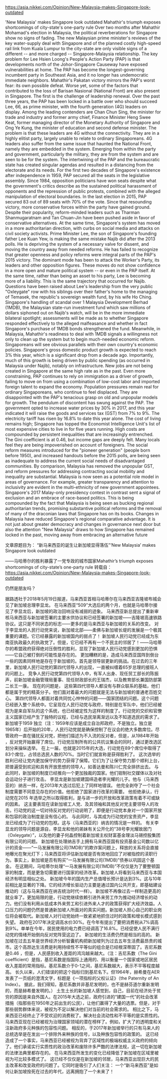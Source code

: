 https://asia.nikkei.com/Opinion/New-Malaysia-makes-Singapore-look-outdated

'New Malaysia' makes Singapore look outdated
Mahathir's triumph exposes shortcomings of city-state's one-party rule
Over two months after Mahathir Mohamad's election in Malaysia, the political reverberations for Singapore show no signs of fading.
The new Malaysian prime minister's reviews of the key water-supply deal with Singapore and of the planned costly high-speed rail link from Kuala Lumpur to the city-state are only visible signs of a different -- and more charged -- Singapore-Malaysia relationship.
The key problem for Lee Hsien Loong's People's Action Party (PAP) is that developments north of the Johor-Singapore Causeway have exposed vulnerabilities at home. The PAP has become the longest-governing incumbent party in Southeast Asia, and it no longer has undemocratic immediate neighbors. Mahathir's Pakatan victory mirrors the PAP's worst fear: its own possible defeat.
Worse yet, some of the factors that contributed to the loss of Barisan Nasional (National Front) are also present in Singapore. The first is the challenge of leadership renewal. Over the past three years, the PAP has been locked in a battle over who should succeed Lee, 66, as prime minister, with the fourth generation (4G) leaders on display.
Among the leading contenders are Chan Chun Sing, the minister for trade and industry and former army chief, Finance Minister Heng Swee Keat, former managing director of the Monetary Authority of Singapore and Ong Ye Kung, the minister of education and second defense minister.
The problem is that these leaders are 4G without the connectivity. They are in a highly elitist party, largely unable to relate to ordinary Singaporeans. 4G leaders also suffer from the same issue that haunted the National Front, namely they are embedded in the system. Emerging from within the party and government, particularly the military, they are from the system and are seen to be for the system. The intertwining of the PAP and the bureaucratic state has created singular agendas and resulted in a distancing from the electorate and its needs.
For the first two decades of Singapore's existence after independence in 1959, PAP secured all the seats in the legislative assembly. Since 1984, opposition politicians have won seats despite what the government's critics describe as the sustained political harassment of opponents and the repression of public protests, combined with the alleged manipulation of electoral boundaries.
In the last election in 2015, PAP secured 83 out of 89 seats with 70% of the vote. Since that resounding victory, more conservative forces within the party have gained ground. Despite their popularity, reform-minded leaders such as Tharman Shanmugaratnam and Tan Chuan-Jin have been pushed aside in favor of conservative alternatives. At the same time, Singapore's system has moved in a more authoritarian direction, with curbs on social media and attacks on civil society activists.
Prime Minister Lee, the son of Singapore's founding father Lee Kuan Yew, is making the same mistake Najib did after the 2013 polls. He is depriving the system of a necessary valve for dissent, and moving the country away from needed reforms. He has failed to recognize that greater openness and policy reforms were integral parts of the PAP's 2015 victory. The dominant mode has been to attack the Worker's Party, its leaders and other opposition figures. These moves do not show confidence in a more open and mature political system -- or even in the PAP itself.
At the same time, rather than being an asset to his party, Lee is becoming more of a liability. This is the same trajectory that occurred for Najib. Questions have been raised about Lee's leadership from the very public "Oxleygate" row with his siblings over their father's home to the managing of Temasek, the republic's sovereign wealth fund, by his wife Ho Ching.
Singapore's handling of scandal over 1 Malaysia Development Berhad (1MDB), the Malaysian state-run investment fund which saw millions of dollars siphoned out on Najib's watch, will be in the more immediate bilateral spotlight; assessments will be made as to whether Singapore responded effectively to the alleged malfeasance and whether in fact Singapore's purchase of 1MDB bonds strengthened the fund.
Meanwhile, in Malaysia, Mahathir's readiness to deal with 1MDB signals a willingness not only to clean up the system but to begin much-needed economic reform. Singaporeans will see obvious parallels with their own country's economic policies.
Singapore's gross domestic product growth is expected to reach 3% this year, which is a significant drop from a decade ago. Importantly, much of this growth is being driven by public spending (as occurred in Malaysia under Najib), notably on infrastructure. New jobs are not being created in Singapore at the same high rate as in the past. Even more constraining, PAP continues to rely on immigration as a driver of growth, failing to move on from using a combination of low-cost labor and imported foreign talent to expand the economy. Population pressures remain real for ordinary Singaporeans, who continue to feel displaced. They are disappointed with the PAP's tenacious grasp on old and unpopular models for growth.
The pendulum of discontent has swung against the PAP. The government opted to increase water prices by 30% in 2017, and this year indicated it will raise the goods and services tax (GST) from 7% to 9%. The electricity tariff has risen by 16.8% to date this year alone. The cost of living remains high; Singapore has topped the Economist Intelligence Unit's list of most expensive cities to live in for five years running. High costs are compounded by persistent inequalities that are increasingly entrenched. The Gini coefficient is at 0.46, but income gaps are deeply felt. Many locals feel they are being impoverished on account of foreigners. The social reform measures introduced for the "pioneer generation" (people born before 1950), and increased handouts before the 2015 polls, are being seen as inadequate to address the current social needs of disadvantaged communities.
By comparison, Malaysia has removed the unpopular GST, and reform pressures for addressing contracting social mobility and inequality are substantial. Malaysia is now seen as a potential role model in areas of governance. For example, greater transparency and attention to inclusivity are evident in the multi-ethnicity of new government appointees. Singapore's 2017 Malay-only presidency contest in contrast sent a signal of exclusion and an embrace of race-based politics. This is being compounded by the fact that Malaysia is being seen as bucking regional authoritarian trends, promising substantive political reforms and the removal of many of the draconian laws that Singapore has on its books.
Changes in Malaysia have reduced Singapore's regional comparative advantage. It is not just about greater democracy and changes in governance next door but also the attention "New Malaysia" draws to how Singapore has remained locked in the past, moving away from embracing an alternative future


文章原题目为：
“新马来西亚的诞生让新加坡显得落伍”‘New Malaysia’ makes Singapore look outdated

——马哈蒂尔的胜利暴露了一党专政的城市国家Mahathir’s triumph exposes shortcomings of city-state’s one-party rule
转载自：https://asia.nikkei.com/Opinion/New-Malaysia-makes-Singapore-look-outdated

仍然是朋友吗？

据路透社于2018年5月19日报道，马来西亚首相马哈蒂尔在马来西亚吉隆坡布城会见了新加坡总理李显龙。
在马来西亚“509”大选后的两个月，也就是马哈蒂尔接见了李显龙后，新加坡的政治回响没有减弱的迹象。
马来西亚新总提出了重新审核马来西亚与新加坡签署的主要水供协议和已经签署的新加坡——吉隆坡高速铁路协议。这只是不同状态的标志——更多的是马来西亚与新加坡的关系的改变。
对于李显龙的人民行动党来说，新加坡北部——柔佛与新加坡长堤的发展是一个极其重要的课题。它已经暴露的新加坡国内的弱点了！
新加坡人民行动党已经成为东南亚执政最久的执政党了。但是，它已经不再有一个不民主的邻居了！——马哈蒂尔的希盟政府获得绝对压倒性的胜利，显现了新加坡人民行动党感到更加的恐惧——它自己被打倒的可能性是存在的。
更加糟糕的是，造成马来西亚国阵到倒台一些的因素同样地是存在于新加坡的。首先是领导层更新的挑战。在过去的三年里，新加坡人民行动党的第四代领导人的出现，一直被纠缠着65岁总理的接班人的问题上。
竞争人民行动党第四代领导人中，有军人出身、现任贸工部长的陈振声，前新加坡金融管理局董事、现任财政部长的王瑞杰，以及教育部长兼国防部第二长王一康。
现在的问题是，
这些第四代领导人都没有与群众联系的基础，他们都是属于党的精英分子。他们面对着最大的问题就是无法与新加坡的普通老百姓交心。
第四代领导人都面对着共同忧心忡忡的问题——国家团结的问题。这个问题已经嵌入整个系统中。它呈现在人民行动党与政府，特别是在军队中，他们已经被视为是来自军队的这个系统，也已经被定性为这样的制度了。行动党的交织和官僚主义国家已经产生了独特的议程，已经与选民渐离渐远以及不知道选民的需求了。
新加坡于1959 独立（注：1959年应该是成立自治邦政府，不是独立。独立是1965年）后开始的20年，人民行动党就是确保控制了在议会的绝大多数席位。尽管政府一直在骚扰反对党，把他们描述为不入流的反对者，但是，从1984年开始 ，反对党开始赢得了席位。行动党压制所有的公共抗议集会的同时，通过更改选区划分来操纵选举。
在上一届，也就是2015年的大选，行动党在89个席位中取得了83个席位，占领总选民人数的70%。当时它们就宣称是获得胜利了。
这次选举的胜利已经让党内更加保守的势力获得了保障。它们为了让保守势力那个顺利上台，把普遍受到欢迎和具有开放思想的领导人，如善达曼和陈川仁完全排挤出去。
与此同时，新加坡的制度已经推向一个更加独裁的国家。他们钳制社交媒体以及对社会运动分子进行攻击。
李显龙是新加坡建国缔造者李光耀的儿子。他与（马来西亚的）纳吉一样，在2013年大选过后犯上了同样地错误。
他完全剥夺了一个社会制度需要不同意见存在的价值。他拒绝了国家进行改革的需要。
他拒绝承认，行动党在2015 年选举之所以取得胜利，是与进一步的开放和改革政策有着不可或缺的因素。
这主要表现在读新加坡工人党、及其领袖和其他反对党主要领导人的攻击。行动党的这一切对待反对党的行动说明了，即便是行动党本身对一个国家开放和包容的政治制度是没有信心的。
与此同时，与其成为行动党的宝贵资产，李显龙已经成为了行动党的包袱。这与（马来西亚的）纳吉的情况是一样的。
有关李显龙的领导问题是源自，李显龙和他的弟妹有关公开化的“38号李光耀故居门（Oxleygate）”，以及他的妻子何晶控制着新加坡主权财富基金理淡马锡控股集团有限公司的问题。
新加坡在处理纳吉手上拥有马来西亚国有投资基金公司数以亿计的资金——“一马发展有限公司(1MDB)”的欺诈案问题上，释放的关系将会直接地曝光在聚光灯下；马来西亚将评估新加坡是否有效地回应了对被指控的渎职行为。事实上，新加坡是否有购买“一马发展有限公司(1MDB)”债券以巩固这个基金。
在这期间，马哈蒂尔处理“一马发展有限公司(1MDB)”不仅仅是为了要整顿国家的制度，而是更急切需要进行国家的经济改革。新加坡人将看到马来西亚与本国经济有明显相似之处。
新加坡今年的国内生产总值增长预计是达到3%。这与10年前相比是显著的下降。它的经济增长驱动力主要是通过国内公共开支，即基础建设推动的（这与马来西亚在纳吉统治时代一样）。
新加坡不再像过去一样制造更高的就业率了。更加局限的是，行动党继续依赖引进外来劳工作为推动经济增长的动力。他们没有利用从低成本外来劳工和引进外来人才的政策获得扩大经济效益。人口压力的问题仍然是普通新加坡人所面对的真实问题。新加坡人担心自己的职业岗位将会被取代。新加坡人对行动党始终一致紧紧地抓住过时的政策和增长模式感到失望。
政府在2017年决定调高水价30%。在今年有提出了要把消费税从7%调高到9%。单单在今年，居民使用的电力费已经调高了16.8%。已经促使人民不满行动党的情绪开始倒向反对党阵营这边了。
新加坡的生活费仍然是相当的高的。
新加坡在过去五年是世界经济分析智囊机构把新加坡列为过去五年生活费最昂贵的城市。这个高昂达生活费是利用持续性不平等似的组合是已经根深蒂固了。吉尼系数是0.46 ，但是，人民感到收入差距的鸿沟越来越大。（注：吉尼系数（The Gini coefficient）是指，基尼系数是指国际上通用的、用以衡量一个国家或地区居民收入差距的常用指标。基尼系数介于0-1之间，基尼系数越大，表示不平等程度越高。 长久以来，人们错误的把这个指标归到基尼名下。但1964年，赫希曼在AER发表了一页纸的澄清文字，标题是《一项指标的父权认证》（the Paternity of An Index）。 据此，我们得知，基尼系数并非基尼发明的，也不是赫芬道尔重新发明的，而是赫希曼发明的。）
土生土长的新加坡人感觉到，自己，目前在经济处于贫穷的原因是来自外国人。在2015年大选之前，政府引进的“建国一代”的社会改革措施（指那些在1950年之前出生的公民），让他们赢得了大量的选票。但是，对于那些弱势群体来说，被视为不足以解决他们对当前的社会需求的。
相比之下，马来西亚已经终止了不受欢迎的消费税了。解决社会流动性和不平等的是实质性的。马来西亚现在已经被视为治理国家领域的潜在榜样了。例如，扩大了的透明度和关注新政府多元种族的包容性问题。
相反的，于2017年新加坡举行的只有马来人的总统选举是在发出一个排除外来种族的信号，以及种族包容性的政策的。
这已经造成了一个事实，马来西亚已经被视为背弃了区域性的极端权威主义政府的倾向了。他们承诺实行实质性的政治改革和废除许多严酷的法律法规，这一切在新加坡的法律法典里都存在的。
在马来西亚所发生的变化已经降低了新加坡在区域里被视为可比较多模式了。
这已经不仅仅是在新加坡的邻居，马来西亚出现巨大的民主改革和改变政府的问题了。它同时是吸引了人们关注：
一个“新马来西亚”是如何让新加坡拴死在过去的年代，远离拥抱了一个未来了！

